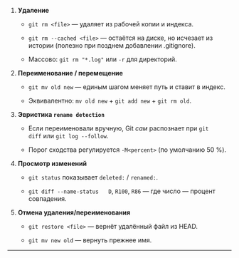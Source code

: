 
1. **Удаление**
    
    - `git rm <file>` — удаляет из рабочей копии и индекса.
        
    - `git rm --cached <file>` — остаётся на диске, но исчезает из истории (полезно при позднем добавлении .gitignore).
        
    - Массово: `git rm "*.log"` или `-r` для директорий.
        
2. **Переименование / перемещение**
    
    - `git mv old new` — единым шагом меняет путь и ставит в индекс.
        
    - Эквивалентно: `mv old new` + `git add new` + `git rm old`.
        
3. **Эвристика `rename detection`**
    
    - Если переименовали вручную, Git _сам_ распознает при `git diff` или `git log --follow`.
        
    - Порог сходства регулируется `-M<percent>` (по умолчанию 50 %).
        
4. **Просмотр изменений**
    
    - `git status` показывает `deleted:` / `renamed:`.
        
    - `git diff --name-status`   `D`, `R100`, `R86` — где число — процент совпадения.
        
5. **Отмена удаления/переименования**
    
    - `git restore <file>` — вернёт удалённый файл из HEAD.
        
    - `git mv new old` — вернуть прежнее имя.
        

---
